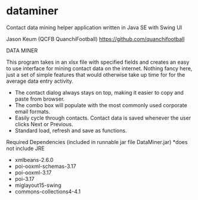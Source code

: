 # dataminer
Contact data mining helper application written in Java SE with Swing UI

Jason Keum (QCFB QuanchiFootball)
https://github.com/quanchifootball

DATA MINER

This program takes in an xlsx file with specified fields and creates an easy to use interface for mining contact data on the internet.
Nothing fancy here, just a set of simple features that would otherwise take up time for for the average data entry activity.
 * The contact dialog always stays on top, making it easier to copy and paste from browser.
 * The combo box will populate with the most commonly used corporate email formats.
 * Easily cycle through contacts. Contact data is saved whenever the user clicks Next or Previous.
 * Standard load, refresh and save as functions.

Required Dependencies (included in runnable jar file DataMiner.jar) *does not include JRE
- xmlbeans-2.6.0
- poi-ooxml-schemas-3.17
- poi-ooxml-3.17
- poi-3.17
- miglayout15-swing
- commons-collections4-4.1
